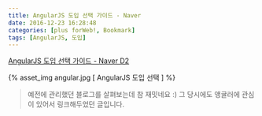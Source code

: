 ```yaml
---
title: AngularJS 도입 선택 가이드 - Naver
date: 2016-12-23 16:28:48
categories: [plus forWeb!, Bookmark]
tags: [AngularJS, 도입]
---
```


[AngularJS 도입 선택 가이드 - Naver D2](http://d2.naver.com/helloworld/1172239)

{% asset_img angular.jpg [ AngularJS 도입 선택 ] %}

> 예전에 관리했던 블로그를 살펴보는데 참 재밋네요 :)
그 당시에도 앵귤러에 관심이 있어서 링크해두었던 글입니다.
